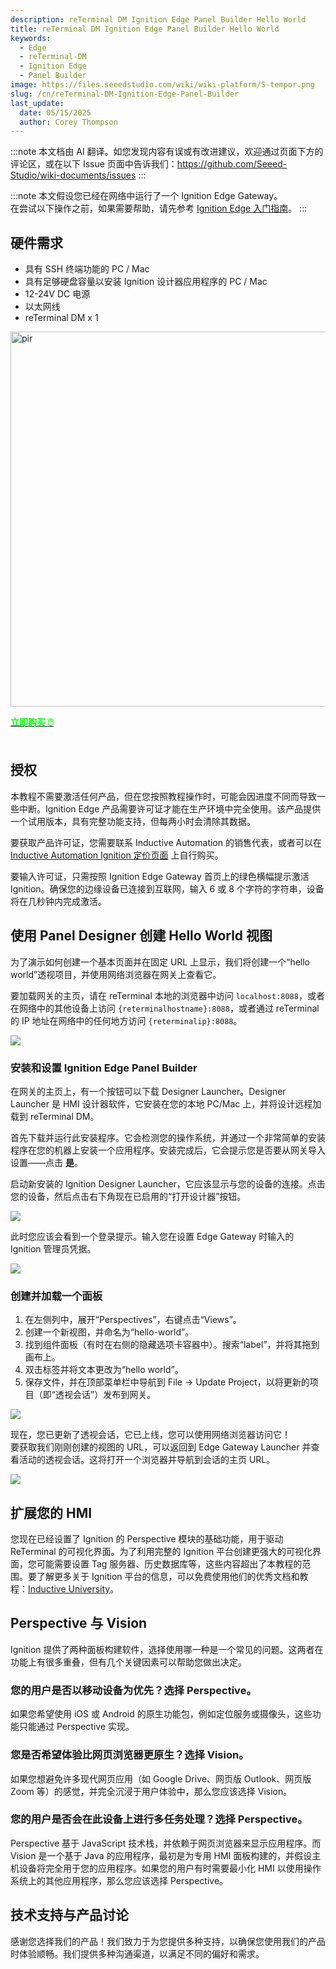 ```yaml
---
description: reTerminal DM Ignition Edge Panel Builder Hello World
title: reTerminal DM Ignition Edge Panel Builder Hello World
keywords:
  - Edge
  - reTerminal-DM
  - Ignition Edge
  - Panel Builder
image: https://files.seeedstudio.com/wiki/wiki-platform/S-tempor.png
slug: /cn/reTerminal-DM-Ignition-Edge-Panel-Builder
last_update:
  date: 05/15/2025
  author: Corey Thompson
---
```

:::note
本文档由 AI 翻译。如您发现内容有误或有改进建议，欢迎通过页面下方的评论区，或在以下 Issue 页面中告诉我们：https://github.com/Seeed-Studio/wiki-documents/issues
:::

:::note
本文假设您已经在网络中运行了一个 Ignition Edge Gateway。  
在尝试以下操作之前，如果需要帮助，请先参考 [Ignition Edge 入门指南](./cn_reTerminal-DM-Getting-Started-with-Ignition-Edge.md)。
:::

## 硬件需求
- 具有 SSH 终端功能的 PC / Mac
- 具有足够硬盘容量以安装 Ignition 设计器应用程序的 PC / Mac
- 12-24V DC 电源
- 以太网线
- reTerminal DM x 1

<p style={{textAlign: 'center'}}><img src="https://media-cdn.seeedstudio.com/media/catalog/product/cache/bb49d3ec4ee05b6f018e93f896b8a25d/3/-/3--114070201-reterminal-dm---font.jpg" alt="pir" width="600" height="auto"/></p>

<div class="get_one_now_container" style={{textAlign: 'center'}}>
    <a class="get_one_now_item" href="https://www.seeedstudio.com/reTerminal-DM-p-5616.html">
            <strong><span><font color={'FFFFFF'} size={"4"}> 立即购买 🖱️</font></span></strong>
    </a>
</div>

<br />

## 授权
本教程不需要激活任何产品，但在您按照教程操作时，可能会因进度不同而导致一些中断。Ignition Edge 产品需要许可证才能在生产环境中完全使用。该产品提供一个试用版本，具有完整功能支持，但每两小时会清除其数据。

要获取产品许可证，您需要联系 Inductive Automation 的销售代表，或者可以在 [Inductive Automation Ignition 定价页面](https://inductiveautomation.com/pricing/ignition) 上自行购买。

要输入许可证，只需按照 Ignition Edge Gateway 首页上的绿色横幅提示激活 Ignition。确保您的边缘设备已连接到互联网，输入 6 或 8 个字符的字符串，设备将在几秒钟内完成激活。

## 使用 Panel Designer 创建 Hello World 视图

为了演示如何创建一个基本页面并在固定 URL 上显示，我们将创建一个“hello world”透视项目，并使用网络浏览器在网关上查看它。

要加载网关的主页，请在 reTerminal 本地的浏览器中访问 `localhost:8088`，或者在网络中的其他设备上访问 `{reterminalhostname}:8088`，或者通过 reTerminal 的 IP 地址在网络中的任何地方访问 `{reterminalip}:8088`。

<p style={{textAlign: 'center'}}>
  <img src="https://files.seeedstudio.com/wiki/wiki-ranger/Contributions/reTerminal-DM-Ignition/ignition-edge-launch-screen.png" />
</p>

### 安装和设置 Ignition Edge Panel Builder

在网关的主页上，有一个按钮可以下载 Designer Launcher。Designer Launcher 是 HMI 设计器软件，它安装在您的本地 PC/Mac 上，并将设计远程加载到 reTerminal DM。

首先下载并运行此安装程序。它会检测您的操作系统，并通过一个非常简单的安装程序在您的机器上安装一个应用程序。安装完成后，它会提示您是否要从网关导入设置——点击 **是**。

启动新安装的 Ignition Designer Launcher，它应该显示与您的设备的连接。点击您的设备，然后点击右下角现在已启用的“打开设计器”按钮。

<p style={{textAlign: 'center'}}>
  <img src="https://files.seeedstudio.com/wiki/wiki-ranger/Contributions/reTerminal-DM-Ignition/ignition-designer-launcher.png" />
</p>

此时您应该会看到一个登录提示。输入您在设置 Edge Gateway 时输入的 Ignition 管理员凭据。

<p style={{textAlign: 'center'}}>
  <img src="https://files.seeedstudio.com/wiki/wiki-ranger/Contributions/reTerminal-DM-Ignition/ignition-designer-login.png" />
</p>

### 创建并加载一个面板

1. 在左侧列中，展开“Perspectives”，右键点击“Views”。
2. 创建一个新视图，并命名为“hello-world”。
3. 找到组件面板（有时在右侧的隐藏选项卡容器中）。搜索“label”，并将其拖到画布上。
4. 双击标签并将文本更改为“hello world”。
5. 保存文件，并在顶部菜单栏中导航到 File -> Update Project，以将更新的项目（即“透视会话”）发布到网关。

<p style={{textAlign: 'center'}}>
  <img src="https://files.seeedstudio.com/wiki/wiki-ranger/Contributions/reTerminal-DM-Ignition/ignition-panel-create-helloworld.gif" />
</p>

现在，您已更新了透视会话，它已上线，您可以使用网络浏览器访问它！  
要获取我们刚刚创建的视图的 URL，可以返回到 Edge Gateway Launcher 并查看活动的透视会话。这将打开一个浏览器并导航到会话的主页 URL。

<p style={{textAlign: 'center'}}>
  <img src="https://files.seeedstudio.com/wiki/wiki-ranger/Contributions/reTerminal-DM-Ignition/ignition-panel-view-helloworld.gif" />
</p>

## 扩展您的 HMI
您现在已经设置了 Ignition 的 Perspective 模块的基础功能，用于驱动 ReTerminal 的可视化界面。为了利用完整的 Ignition 平台创建更强大的可视化界面，您可能需要设置 Tag 服务器、历史数据库等，这些内容超出了本教程的范围。要了解更多关于 Ignition 平台的信息，可以免费使用他们的优秀文档和教程：[Inductive University](https://inductiveuniversity.com/)。

## Perspective 与 Vision
Ignition 提供了两种面板构建软件，选择使用哪一种是一个常见的问题。这两者在功能上有很多重叠，但有几个关键因素可以帮助您做出决定。

### 您的用户是否以移动设备为优先？选择 Perspective。
如果您希望使用 iOS 或 Android 的原生功能包，例如定位服务或摄像头，这些功能只能通过 Perspective 实现。

### 您是否希望体验比网页浏览器更原生？选择 Vision。
如果您想避免许多现代网页应用（如 Google Drive、网页版 Outlook、网页版 Zoom 等）的感觉，并完全沉浸于用户体验中，那么您应该选择 Vision。

### 您的用户是否会在此设备上进行多任务处理？选择 Perspective。
Perspective 基于 JavaScript 技术栈，并依赖于网页浏览器来显示应用程序。而 Vision 是一个基于 Java 的应用程序，最初是为专用 HMI 面板构建的，并假设主机设备将完全用于您的应用程序。如果您的用户有时需要最小化 HMI 以使用操作系统上的其他应用程序，那么您应该选择 Perspective。

## 技术支持与产品讨论

感谢您选择我们的产品！我们致力于为您提供多种支持，以确保您使用我们的产品时体验顺畅。我们提供多种沟通渠道，以满足不同的偏好和需求。

<div class="button_tech_support_container">
<a href="https://forum.seeedstudio.com/" class="button_forum"></a> 
<a href="https://www.seeedstudio.com/contacts" class="button_email"></a>
</div>

<div class="button_tech_support_container">
<a href="https://discord.gg/eWkprNDMU7" class="button_discord"></a> 
<a href="https://github.com/Seeed-Studio/wiki-documents/discussions/69" class="button_discussion"></a>
</div>
